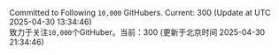 Committed to Following `10,000` GitHubers. Current: <!-- FOLLOWING_COUNT -->300<!-- FOLLOWING_COUNT --> (Update at UTC <!-- LAST_UPDATED -->2025-04-30 13:34:46<!-- LAST_UPDATED -->)<br>
致力于关注`10,000`个GitHuber。当前：<!-- FOLLOWING_COUNT -->300<!-- FOLLOWING_COUNT --> (更新于北京时间 <!-- LAST_UPDATED_CST -->2025-04-30 21:34:46<!-- LAST_UPDATED_CST -->)
